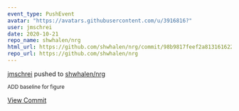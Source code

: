 ```yaml
---
event_type: PushEvent
avatar: "https://avatars.githubusercontent.com/u/3916816?"
user: jmschrei
date: 2020-10-21
repo_name: shwhalen/nrg
html_url: https://github.com/shwhalen/nrg/commit/98b9817feef2a813161622f517cff2492ba3a60b
repo_url: https://github.com/shwhalen/nrg
---
```


<a href='https://github.com/jmschrei' target='_blank'>jmschrei</a> pushed to <a href='https://github.com/shwhalen/nrg' target='_blank'>shwhalen/nrg</a>

<small>ADD baseline for figure</small>

<a href='https://github.com/shwhalen/nrg/commit/98b9817feef2a813161622f517cff2492ba3a60b' target='_blank'>View Commit</a>